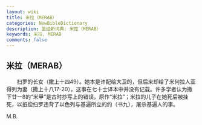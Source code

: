 ```yaml
---
layout: wiki
title: 米拉（MERAB）
categories: NewBibleDictionary
description: 圣经新词典: 米拉（MERAB）
keywords: 米拉, MERAB
comments: false
---
```


## 米拉（MERAB）

　　扫罗的长女（撒上十四49）。她本是许配给大卫的，但后来却给了米何拉人亚得列为妻（撒上十八17-20），这事在七十士译本中并没有记载。许多学者认为撒下廿一8的“米甲”是古时抄写上的错误，原作“米拉”；米拉的儿子在她死后被挂死，以扺偿扫罗违背了以色列与基遍所立的约（书九），屠杀基遍人的事。

M.B.








